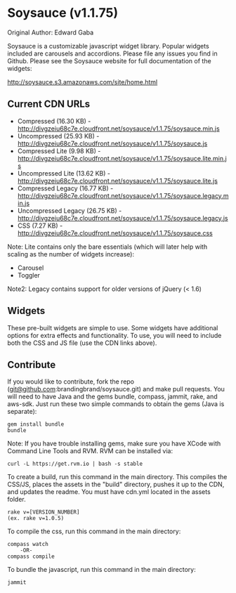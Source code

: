 # Soysauce (v1.1.75)
Original Author: Edward Gaba

Soysauce is a customizable javascript widget library. Popular widgets included are carousels and accordions. Please file any issues you find in Github. Please see the Soysauce website for full documentation of the widgets:

http://soysauce.s3.amazonaws.com/site/home.html

## Current CDN URLs
* Compressed (16.30 KB) - http://divgzeiu68c7e.cloudfront.net/soysauce/v1.1.75/soysauce.min.js
* Uncompressed (25.93 KB) - http://divgzeiu68c7e.cloudfront.net/soysauce/v1.1.75/soysauce.js
* Compressed Lite (9.98 KB) - http://divgzeiu68c7e.cloudfront.net/soysauce/v1.1.75/soysauce.lite.min.js
* Uncompressed Lite (13.62 KB) - http://divgzeiu68c7e.cloudfront.net/soysauce/v1.1.75/soysauce.lite.js
* Compressed Legacy (16.77 KB) - http://divgzeiu68c7e.cloudfront.net/soysauce/v1.1.75/soysauce.legacy.min.js
* Uncompressed Legacy (26.75 KB) - http://divgzeiu68c7e.cloudfront.net/soysauce/v1.1.75/soysauce.legacy.js
* CSS (7.27 KB) - http://divgzeiu68c7e.cloudfront.net/soysauce/v1.1.75/soysauce.css

Note: Lite contains only the bare essentials (which will later help with scaling as the number of widgets increase):
* Carousel
* Toggler

Note2: Legacy contains support for older versions of jQuery (< 1.6)

## Widgets
These pre-built widgets are simple to use. Some widgets have additional options for extra effects and functionality. To use, you will need to include both the CSS and JS file (use the CDN links above).

## Contribute
If you would like to contribute, fork the repo (git@github.com:brandingbrand/soysauce.git) and make pull requests. You will need to have Java and the gems bundle, compass, jammit, rake, and aws-sdk. Just run these two simple commands to obtain the gems (Java is separate):

	gem install bundle
	bundle

Note: If you have trouble installing gems, make sure you have XCode with Command Line Tools and RVM. RVM can be installed via:

	curl -L https://get.rvm.io | bash -s stable

To create a build, run this command in the main directory. This compiles the CSS/JS, places the assets in the "build" directory, pushes it up to the CDN, and updates the readme. You must have cdn.yml located in the assets folder.

	rake v=[VERSION_NUMBER]
	(ex. rake v=1.0.5)

To compile the css, run this command in the main directory:

	compass watch
		-OR-
	compass compile

To bundle the javascript, run this command in the main directory:

	jammit
